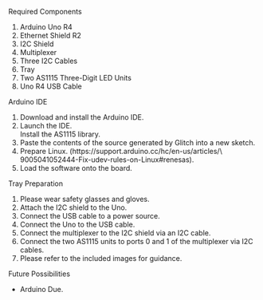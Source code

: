 Required Components
<ol>
<li>Arduino Uno R4</li>
<li>Ethernet Shield R2</li>
<li>I2C Shield</li>
<li>Multiplexer</li>
<li>Three I2C Cables</li>
<li>Tray</li>
<li>Two AS1115 Three-Digit LED Units</li>
<li>Uno R4 USB Cable</li>
</ol>

Arduino IDE
<ol>
<li>Download and install the Arduino IDE.</li>
<li>Launch the IDE.</li>
<in>Install the AS1115 library.</li>
<li>Paste the contents of the source generated by
  Glitch into a new sketch.</li>
<li>Prepare Linux.
  (https://support.arduino.cc/hc/en-us/articles/\
   9005041052444-Fix-udev-rules-on-Linux#renesas).</li>
<li>Load the software onto the board.</li>
</ol>

Tray Preparation
<ol>
<li>Please wear safety glasses and gloves.</li>
<li>Attach the I2C shield to the Uno.</li>
<li>Connect the USB cable to a power source.</li>
<li>Connect the Uno to the USB cable.</li>
<li>Connect the multiplexer to the I2C shield via an I2C cable.</li>
<li>Connect the two AS1115 units to ports 0 and 1 of the multiplexer
  via I2C cables.</li>
<li>Please refer to the included images for guidance.</li>
</ol>

Future Possibilities
<ul>
<li>Arduino Due.</li>
</ul>
